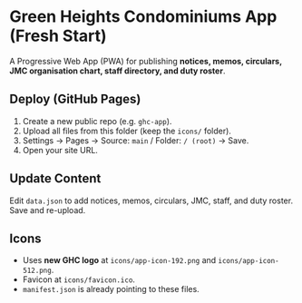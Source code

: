 # Green Heights Condominiums App (Fresh Start)

A Progressive Web App (PWA) for publishing **notices, memos, circulars, JMC organisation chart, staff directory, and duty roster**.

## Deploy (GitHub Pages)
1. Create a new public repo (e.g. `ghc-app`).
2. Upload all files from this folder (keep the `icons/` folder).
3. Settings → Pages → Source: `main` / Folder: `/ (root)` → Save.
4. Open your site URL.

## Update Content
Edit `data.json` to add notices, memos, circulars, JMC, staff, and duty roster. Save and re-upload.

## Icons
- Uses **new GHC logo** at `icons/app-icon-192.png` and `icons/app-icon-512.png`.
- Favicon at `icons/favicon.ico`.
- `manifest.json` is already pointing to these files.
